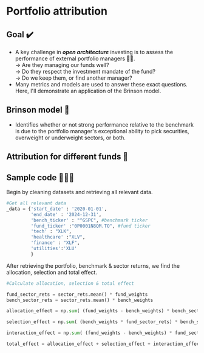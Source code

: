 # Portfolio attribution

## Goal ✔️

* A key challenge in **_open architecture_** investing is to assess the performance of external portfolio managers 🤔💭.\
→ Are they managing our funds well?\
→ Do they respect the investment mandate of the fund?\
→ Do we keep them, or find another manager?
* Many metrics and models are used to answer these exact questions. Here, I'll demonstrate an application of the Brinson model.

## Brinson model 🧱

* Identifies whether or not strong performance relative to the benchmark is due to the portfolio manager's exceptional ability to pick securities, overweight or underweight sectors, or both.

## Attribution for different funds 🏦



## Sample code 👩🏻‍💻

Begin by cleaning datasets and retrieving all relevant data.
```python
#Get all relevant data
_data = {'start_date' : '2020-01-01',
         'end_date' : '2024-12-31',
         'bench_ticker' : "^GSPC", #benchmark ticker
         'fund_ticker' :"0P0001N8QM.TO", #fund ticker
         'tech' : "XLK", 
         'healthcare' :"XLV",
         'finance' : "XLF",
         'utilities':'XLU'
         }
```
After retrieving the portfolio, benchmark & sector returns, we find the allocation, selection and total effect.
```python
#Calculate allocation, selection & total effect

fund_sector_rets = sector_rets.mean() * fund_weights
bench_sector_rets = sector_rets.mean() * bench_weights

allocation_effect = np.sum( (fund_weights - bench_weights) * bench_sector_rets)

selection_effect = np.sum( (bench_weights * fund_sector_rets) * bench_sector_rets)

interaction_effect = np.sum( (fund_weights - bench_weights) * fund_sector_rets - bench_sector_rets)

total_effect = allocation_effect + selection_effect + interaction_effect
```

